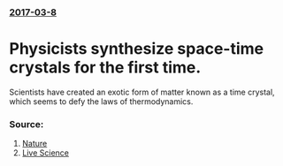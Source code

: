 ### [2017-03-8](/news/2017/03/8/index.md)

# Physicists synthesize space-time crystals for the first time. 

Scientists have created an exotic form of matter known as a time crystal, which seems to defy the laws of thermodynamics.


### Source:

1. [Nature](http://www.nature.com/news/the-quest-to-crystallize-time-1.21595)
2. [Live Science](http://www.livescience.com/58171-time-crystals-created-in-the-lab.html)
